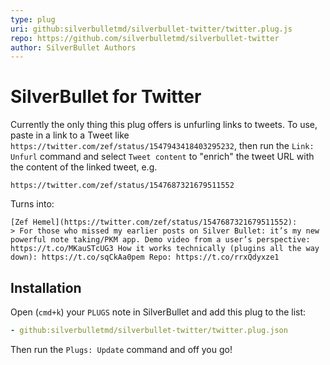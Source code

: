 ```yaml
---
type: plug
uri: github:silverbulletmd/silverbullet-twitter/twitter.plug.js
repo: https://github.com/silverbulletmd/silverbullet-twitter
author: SilverBullet Authors
---
```


<!-- #include [[https://raw.githubusercontent.com/silverbulletmd/silverbullet-twitter/main/README.md]] -->
# SilverBullet for Twitter
Currently the only thing this plug offers is unfurling links to tweets. To use, paste in a link to a Tweet like `https://twitter.com/zef/status/1547943418403295232`, then run the `Link: Unfurl` command and select `Tweet content` to "enrich" the tweet URL with the content of the linked tweet, e.g.

    https://twitter.com/zef/status/1547687321679511552

Turns into:

    [Zef Hemel](https://twitter.com/zef/status/1547687321679511552):
    > For those who missed my earlier posts on Silver Bullet: it’s my new powerful note taking/PKM app. Demo video from a user’s perspective: https://t.co/MKauSTcUG3 How it works technically (plugins all the way down): https://t.co/sqCkAa0pem Repo: https://t.co/rrxQdyxze1

## Installation

Open (`cmd+k`) your `PLUGS` note in SilverBullet and add this plug to the list:

```yaml
- github:silverbulletmd/silverbullet-twitter/twitter.plug.json
```

Then run the `Plugs: Update` command and off you go!
<!-- /include -->
